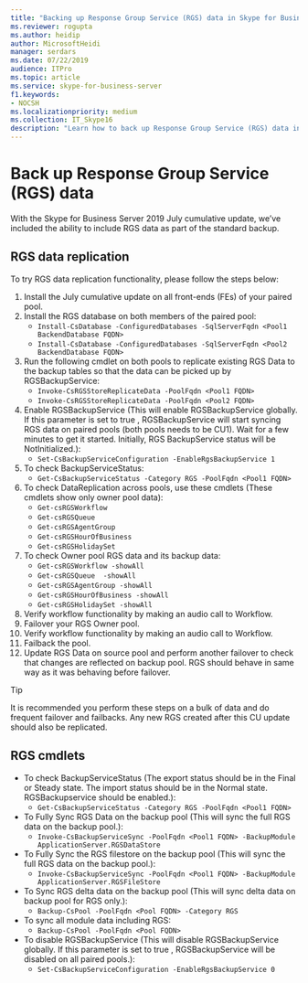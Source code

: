```yaml
---
title: "Backing up Response Group Service (RGS) data in Skype for Business Server 2019"
ms.reviewer: rogupta
ms.author: heidip
author: MicrosoftHeidi
manager: serdars
ms.date: 07/22/2019
audience: ITPro
ms.topic: article
ms.service: skype-for-business-server
f1.keywords:
- NOCSH
ms.localizationpriority: medium
ms.collection: IT_Skype16
description: "Learn how to back up Response Group Service (RGS) data in Skype for Business Server 2019."
---
```


# Back up Response Group Service (RGS) data

With the Skype for Business Server 2019 July cumulative update, we’ve included the ability to include RGS data as part of the standard backup.

## RGS data replication

To try RGS data replication functionality, please follow the steps below:

1. Install the July cumulative update on all front-ends (FEs) of your paired pool.
1. Install the RGS database on both members of the paired pool:
    - `Install-CsDatabase -ConfiguredDatabases -SqlServerFqdn <Pool1 BackendDatabase FQDN>`
    - `Install-CsDatabase -ConfiguredDatabases -SqlServerFqdn <Pool2 BackendDatabase FQDN>`
1. Run the following cmdlet on both pools to replicate existing RGS Data to the backup tables so that the data can be picked up by RGSBackupService:
    - `Invoke-CsRGSStoreReplicateData -PoolFqdn <Pool1 FQDN>`
    - `Invoke-CsRGSStoreReplicateData -PoolFqdn <Pool2 FQDN>`
1. Enable RGSBackupService (This will enable RGSBackupService globally. If this parameter is set to true , RGSBackupService will start syncing RGS data on paired pools (both pools needs to be CU1). Wait for a few minutes to get it started. Initially, RGS BackupService status will be NotInitialized.):
    - `Set-CsBackupServiceConfiguration -EnableRgsBackupService 1`
1. To check BackupServiceStatus:
    - `Get-CsBackupServiceStatus -Category RGS -PoolFqdn <Pool1 FQDN>`
1. To check DataReplication across pools, use these cmdlets (These cmdlets show only owner pool data):
    - `Get-csRGSWorkflow`
    - `Get-csRGSQueue`
    - `Get-csRGSAgentGroup`
    - `Get-csRGSHourOfBusiness`
    - `Get-csRGSHolidaySet`
1. To check Owner pool RGS data and its backup data:
    - `Get-csRGSWorkflow -showAll`
    - `Get-csRGSQueue  -showAll`
    - `Get-csRGSAgentGroup -showAll`
    - `Get-csRGSHourOfBusiness -showAll`
    - `Get-csRGSHolidaySet -showAll`
1. Verify workflow functionality by making an audio call to Workflow.
1. Failover your RGS Owner pool.
1. Verify workflow functionality by making an audio call to Workflow.
1. Failback the pool.
1. Update RGS Data on source pool and perform another failover to check that changes are reflected on backup pool. RGS should behave in same way as it was behaving before failover.

> [!TIP]
> It is recommended you perform these steps on a bulk of data and do frequent failover and failbacks. Any new RGS created after this CU update should also be replicated.

## RGS cmdlets

- To check BackupServiceStatus (The export status should be in the Final or Steady state. The import status should be in the Normal state. RGSBackupservice should be enabled.):
    - `Get-CsBackupServiceStatus -Category RGS -PoolFqdn <Pool1 FQDN>`
- To Fully Sync RGS Data on the backup pool (This will sync the full RGS data on the backup pool.):
    - `Invoke-CsBackupServiceSync -PoolFqdn <Pool1 FQDN> -BackupModule ApplicationServer.RGSDataStore`
- To Fully Sync the RGS filestore on the backup pool (This will sync the full RGS data on the backup pool.):
    - `Invoke-CsBackupServiceSync -PoolFqdn <Pool1 FQDN> -BackupModule ApplicationServer.RGSFileStore`
- To Sync RGS delta data on the backup pool (This will sync delta data on backup pool for RGS only.):
    - `Backup-CsPool -PoolFqdn <Pool FQDN> -Category RGS`
- To sync all module data including RGS:
    - `Backup-CsPool -PoolFqdn <Pool FQDN>`
- To disable RGSBackupService (This will disable RGSBackupService globally. If this parameter is set to true , RGSBackupService will be disabled on all paired pools.):
    - `Set-CsBackupServiceConfiguration -EnableRgsBackupService 0`
